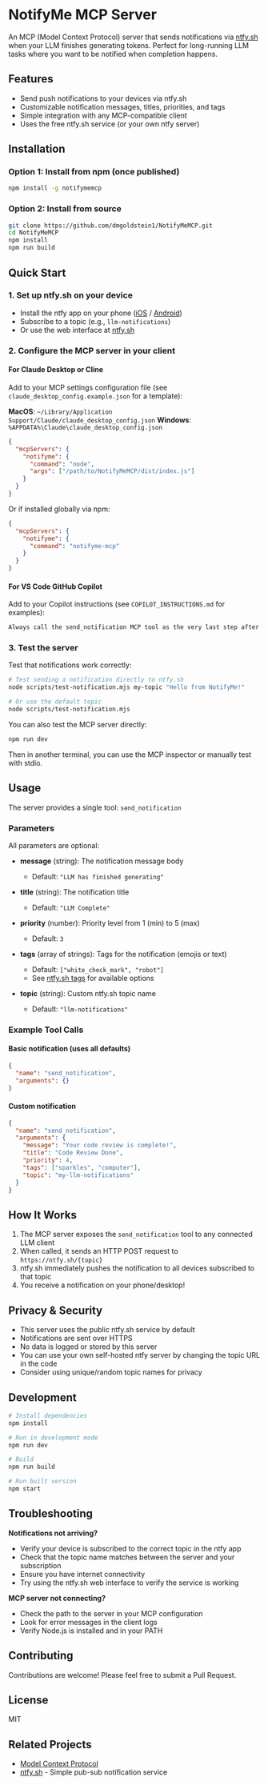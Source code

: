 # NotifyMe MCP Server

An MCP (Model Context Protocol) server that sends notifications via [ntfy.sh](https://ntfy.sh) when your LLM finishes generating tokens. Perfect for long-running LLM tasks where you want to be notified when completion happens.

## Features

- Send push notifications to your devices via ntfy.sh
- Customizable notification messages, titles, priorities, and tags
- Simple integration with any MCP-compatible client
- Uses the free ntfy.sh service (or your own ntfy server)

## Installation

### Option 1: Install from npm (once published)

```bash
npm install -g notifymemcp
```

### Option 2: Install from source

```bash
git clone https://github.com/dmgoldstein1/NotifyMeMCP.git
cd NotifyMeMCP
npm install
npm run build
```

## Quick Start

### 1. Set up ntfy.sh on your device

- Install the ntfy app on your phone ([iOS](https://apps.apple.com/us/app/ntfy/id1625396347) / [Android](https://play.google.com/store/apps/details?id=io.heckel.ntfy))
- Subscribe to a topic (e.g., `llm-notifications`)
- Or use the web interface at [ntfy.sh](https://ntfy.sh)

### 2. Configure the MCP server in your client

#### For Claude Desktop or Cline

Add to your MCP settings configuration file (see `claude_desktop_config.example.json` for a template):

**MacOS**: `~/Library/Application Support/Claude/claude_desktop_config.json`
**Windows**: `%APPDATA%\Claude\claude_desktop_config.json`

```json
{
  "mcpServers": {
    "notifyme": {
      "command": "node",
      "args": ["/path/to/NotifyMeMCP/dist/index.js"]
    }
  }
}
```

Or if installed globally via npm:

```json
{
  "mcpServers": {
    "notifyme": {
      "command": "notifyme-mcp"
    }
  }
}
```

#### For VS Code GitHub Copilot

Add to your Copilot instructions (see `COPILOT_INSTRUCTIONS.md` for examples):

```markdown
Always call the send_notification MCP tool as the very last step after completing any task or response.
```

### 3. Test the server

Test that notifications work correctly:

```bash
# Test sending a notification directly to ntfy.sh
node scripts/test-notification.mjs my-topic "Hello from NotifyMe!"

# Or use the default topic
node scripts/test-notification.mjs
```

You can also test the MCP server directly:

```bash
npm run dev
```

Then in another terminal, you can use the MCP inspector or manually test with stdio.

## Usage

The server provides a single tool: `send_notification`

### Parameters

All parameters are optional:

- **message** (string): The notification message body
  - Default: `"LLM has finished generating"`
  
- **title** (string): The notification title
  - Default: `"LLM Complete"`
  
- **priority** (number): Priority level from 1 (min) to 5 (max)
  - Default: `3`
  
- **tags** (array of strings): Tags for the notification (emojis or text)
  - Default: `["white_check_mark", "robot"]`
  - See [ntfy.sh tags](https://docs.ntfy.sh/emojis/) for available options
  
- **topic** (string): Custom ntfy.sh topic name
  - Default: `"llm-notifications"`

### Example Tool Calls

#### Basic notification (uses all defaults)

```json
{
  "name": "send_notification",
  "arguments": {}
}
```

#### Custom notification

```json
{
  "name": "send_notification",
  "arguments": {
    "message": "Your code review is complete!",
    "title": "Code Review Done",
    "priority": 4,
    "tags": ["sparkles", "computer"],
    "topic": "my-llm-notifications"
  }
}
```

## How It Works

1. The MCP server exposes the `send_notification` tool to any connected LLM client
2. When called, it sends an HTTP POST request to `https://ntfy.sh/{topic}`
3. ntfy.sh immediately pushes the notification to all devices subscribed to that topic
4. You receive a notification on your phone/desktop!

## Privacy & Security

- This server uses the public ntfy.sh service by default
- Notifications are sent over HTTPS
- No data is logged or stored by this server
- You can use your own self-hosted ntfy server by changing the topic URL in the code
- Consider using unique/random topic names for privacy

## Development

```bash
# Install dependencies
npm install

# Run in development mode
npm run dev

# Build
npm run build

# Run built version
npm start
```

## Troubleshooting

**Notifications not arriving?**

- Verify your device is subscribed to the correct topic in the ntfy app
- Check that the topic name matches between the server and your subscription
- Ensure you have internet connectivity
- Try using the ntfy.sh web interface to verify the service is working

**MCP server not connecting?**

- Check the path to the server in your MCP configuration
- Look for error messages in the client logs
- Verify Node.js is installed and in your PATH

## Contributing

Contributions are welcome! Please feel free to submit a Pull Request.

## License

MIT

## Related Projects

- [Model Context Protocol](https://modelcontextprotocol.io/)
- [ntfy.sh](https://ntfy.sh) - Simple pub-sub notification service
